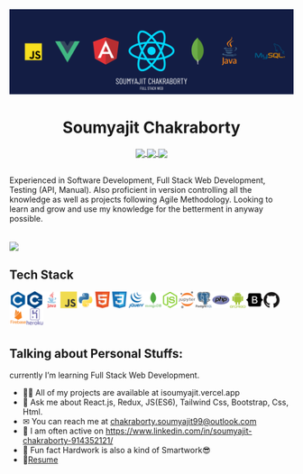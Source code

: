 <div align="center">
  <img alt="Soumyajit Chakraborty | Avatar" width="1000px" src="./LINKEDIN%20banner.png" />
</div>

<h1 align="center">Soumyajit Chakraborty</h1>
<div align="center">
  <a href="https://www.linkedin.com/in/soumyajit-chakraborty-914352121/">
    <img align="center" width="30px" src="https://camo.githubusercontent.com/c8a9c5b414cd812ad6a97a46c29af67239ddaeae08c41724ff7d945fb4c047e5/68747470733a2f2f6564656e742e6769746875622e696f2f537570657254696e7949636f6e732f696d616765732f7376672f6c696e6b6564696e2e737667" />
  </a >
  <a href="https://www.facebook.com/soumyajit.chakraborty.16100/">
    <img align="center" width="30px" src="https://camo.githubusercontent.com/8f245234577766478eaf3ee72b0615e99bb9ef3eaa56e1c37f75692811181d5c/68747470733a2f2f6564656e742e6769746875622e696f2f537570657254696e7949636f6e732f696d616765732f7376672f66616365626f6f6b2e737667" />
  </a>
  <a href="mailto:chakraborty.soumyajit99@outlook.com">
    <img align="center" width="30px" src="https://camo.githubusercontent.com/21863a9a063d33b20608be917f5601f309abec90ae5cf5dedea38bb6b55d11ab/68747470733a2f2f6564656e742e6769746875622e696f2f537570657254696e7949636f6e732f696d616765732f7376672f6d61696c2e737667" />
  </a>
</div>
<br/>
<p>Experienced in Software Development, Full Stack Web Development, Testing (API, Manual). Also proficient in version controlling all the knowledge as well as projects following Agile Methodology. Looking to learn and grow and use my knowledge for the betterment in anyway possible.</p>
<br>
<a align="center" href="#">
  <img align="center" width="500px" src="https://github-readme-stats.vercel.app/api?username=Isoumyajit&show_icons=true&count_private=true&include_all_commits=true" />
</a>

## Tech Stack

<div>
  <a href="#"><img align="left" width="30px" src="https://github.com/devicons/devicon/blob/master/icons/c/c-plain.svg"/></a>
  <a href="#"><img align="left" width="30px" src="https://github.com/devicons/devicon/blob/master/icons/cplusplus/cplusplus-plain.svg"/></a>
  <a href="#"><img align="left" width="30px" src="https://github.com/devicons/devicon/blob/master/icons/java/java-original-wordmark.svg"/></a>
  <a href="#"><img align="left" width="30px" src="https://github.com/devicons/devicon/blob/master/icons/javascript/javascript-original.svg"/></a>
  <a href="#"><img align="left" width="30px" src="https://github.com/devicons/devicon/blob/master/icons/python/python-original.svg"/></a>
  <a href="#"><img align="left" width="30px" src="https://github.com/devicons/devicon/blob/master/icons/html5/html5-original.svg"/></a>
  <a href="#"><img align="left" width="30px" src="https://github.com/devicons/devicon/blob/master/icons/css3/css3-original.svg"/></a>
  <a href="#"><img align="left" width="30px" src="https://github.com/devicons/devicon/blob/master/icons/jquery/jquery-plain-wordmark.svg"/></a>
  <a href="#"><img align="left" width="30px" src="https://github.com/devicons/devicon/blob/master/icons/mongodb/mongodb-plain-wordmark.svg"/></a>
  <a href="#"><img align="left" width="30px" src="https://github.com/devicons/devicon/blob/master/icons/nodejs/nodejs-original.svg"/></a>
  <a href="#"><img align="left" width="30px" src="https://github.com/devicons/devicon/blob/master/icons/jupyter/jupyter-original-wordmark.svg"/></a>
  <a href="#"><img align="left" width="30px" src="https://github.com/devicons/devicon/blob/master/icons/postgresql/postgresql-original-wordmark.svg"/></a>
  <a href="#"><img align="left" width="30px" src="https://github.com/devicons/devicon/blob/master/icons/php/php-original.svg"/></a>
  <a href="#"><img align="left" width="30px" src="https://github.com/devicons/devicon/blob/master/icons/android/android-plain-wordmark.svg"/></a>
  <a href="#"><img align="left" width="30px" src="https://github.com/devicons/devicon/blob/master/icons/bootstrap/bootstrap-plain.svg"/></a>
  <a href="#"><img align="left" width="30px" src="https://github.com/devicons/devicon/blob/master/icons/github/github-original.svg"/></a>
  <a href="#"><img align="left" width="30px" src="https://github.com/devicons/devicon/blob/master/icons/firebase/firebase-plain-wordmark.svg"/></a>
  <a href="#"><img align="left" width="30px" src="https://github.com/devicons/devicon/blob/master/icons/heroku/heroku-original-wordmark.svg"/></a>
</div>
<br/>
<br/>
<br/>
<br/>

## Talking about Personal Stuffs:

currently I’m learning Full Stack Web Development.
- 👨‍💻 All of my projects are available at isoumyajit.vercel.app
- 💬 Ask me about React.js, Redux, JS(ES6), Tailwind Css, Bootstrap, Css, Html.
- ✉ You can reach me at chakraborty.soumyajit99@outlook.com
- 📝 I am often active on https://www.linkedin.com/in/soumyajit-chakraborty-914352121/
- 🎉 Fun fact Hardwork is also a kind of Smartwork😎
- 📝[Resume](./SoumyajitChakrabortyResume.pdf)
